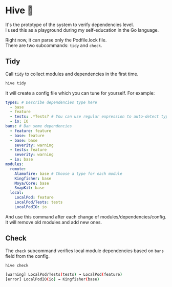 # Hive 🐝

It's the prototype of the system to verify dependencies level.<br>
I used this as a playground during my self-education in the Go language.

Right now, it can parse only the Podfile.lock file.<br>
There are two subcommands: `tidy` and `check`.

## Tidy

Call `tidy` to collect modules and dependencies in the first time.<br>
```sh
hive tidy
```

It will create a config file which you can tune for yourself. For example:
```yml
types: # Describe dependencies type here
  - base
  - feature
  - tests: .*Tests? # You can use regular expression to auto-detect type
  - io: IO
bans: # Ban some dependencies
  - feature: feature
  - base: feature
  - base: base
    severity: warning
  - tests: feature
    severity: warning
  - io: base
modules:
  remote:
    Alamofire: base # Choose a type for each module
    Kingfisher: base
    Moya/Core: base
    SnapKit: base
  local:
    LocalPod: feature
    LocalPod/Tests: tests
    LocalPodIO: io
```

And use this command after each change of modules/dependencies/config.<br>
It will remove old modules and add new ones.

## Check

The `check` subcommand verifies local module dependencies based on `bans` field from the config.
```sh
hive check
```
```sh
[warning] LocalPod/Tests(tests) → LocalPod(feature)
[error] LocalPodIO(io) → Kingfisher(base)
```
